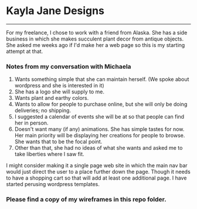 # Kayla Jane Designs
____
For my freelance, I chose to work with a friend from Alaska. She has a side business in which she makes succulent plant decor from antique objects. She asked me weeks ago if I'd make her a web page so this is my starting attempt at that.

### Notes from my conversation with Michaela
1. Wants something simple that she can maintain herself. (We spoke about wordpress and she is interested in it)
2. She has a logo she will supply to me.
3. Wants plant and earthy colors.
4. Wants to allow for people to purchase online, but she will only be doing deliveries; no shipping.
5. I suggested a calendar of events she will be at so that people can find her in person.
6. Doesn't want many (if any) animations. She has simple tastes for now. Her main priority will be displaying her creations for people to browse. She wants that to be the focal point.
7. Other than that, she had no ideas of what she wants and asked me to take liberties where I saw fit.

I might consider making it a single page web site in which the main nav bar would just direct the user to a place further down the page. Though it needs to have a shopping cart so that will add at least one additional page. I have started perusing wordpress templates.


### Please find a copy of my wireframes in this repo folder.
